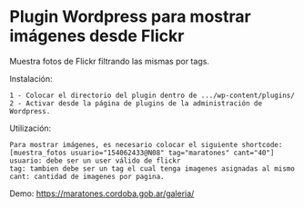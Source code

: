 # Plugin Wordpress para mostrar imágenes desde Flickr

Muestra fotos de Flickr filtrando las mismas por tags.


Instalación:

    1 - Colocar el directorio del plugin dentro de .../wp-content/plugins/
    2 - Activar desde la página de plugins de la administración de Wordpress.

Utilización:

    Para mostrar imágenes, es necesario colocar el siguiente shortcode:
    [muestra_fotos usuario="154062433@N08" tag="maratones" cant="40"]
    usuario: debe ser un user válido de flickr
    tag: tambien debe ser un tag el cual tenga imagenes asignadas al mismo
    cant: cantidad de imagenes por pagina.

Demo: https://maratones.cordoba.gob.ar/galeria/

